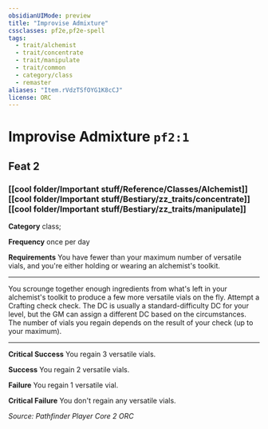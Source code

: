 ```yaml
---
obsidianUIMode: preview
title: "Improvise Admixture"
cssclasses: pf2e,pf2e-spell
tags:
  - trait/alchemist
  - trait/concentrate
  - trait/manipulate
  - trait/common
  - category/class
  - remaster
aliases: "Item.rVdzTSfOYG1K8cCJ"
license: ORC
---
```

# Improvise Admixture `pf2:1`
## Feat 2
### [[cool folder/Important stuff/Reference/Classes/Alchemist]][[cool folder/Important stuff/Bestiary/zz_traits/concentrate]][[cool folder/Important stuff/Bestiary/zz_traits/manipulate]]

**Category** class; 




**Frequency** once per day

**Requirements** You have fewer than your maximum number of versatile vials, and you're either holding or wearing an alchemist's toolkit.

* * *

You scrounge together enough ingredients from what's left in your alchemist's toolkit to produce a few more versatile vials on the fly. Attempt a Crafting check check. The DC is usually a standard-difficulty DC for your level, but the GM can assign a different DC based on the circumstances. The number of vials you regain depends on the result of your check (up to your maximum).

* * *

**Critical Success** You regain 3 versatile vials.

**Success** You regain 2 versatile vials.

**Failure** You regain 1 versatile vial.

**Critical Failure** You don't regain any versatile vials.

*Source: Pathfinder Player Core 2*
*ORC*